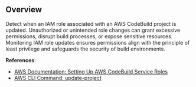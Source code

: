 ## Overview

Detect when an IAM role associated with an AWS CodeBuild project is updated. Unauthorized or unintended role changes can grant excessive permissions, disrupt build processes, or expose sensitive resources. Monitoring IAM role updates ensures permissions align with the principle of least privilege and safeguards the security of build environments.

**References**:
- [AWS Documentation: Setting Up AWS CodeBuild Service Roles](https://docs.aws.amazon.com/codebuild/latest/userguide/setting-up-service-role.html)
- [AWS CLI Command: update-project](https://awscli.amazonaws.com/v2/documentation/api/latest/reference/codebuild/update-project.html)